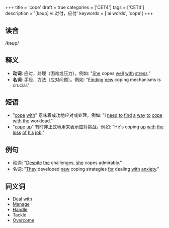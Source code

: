 +++
title = 'cope'
draft = true
categories = ['CET4']
tags = ['CET4']
description = '[kəup] vi.对付，应付'
keywords = ['ai words', 'cope']
+++

## 读音
/kəʊp/

## 释义
- **动词**: 应对，处理（困难或压力）。例如: "[She](/zh/post/she/) copes [well](/zh/post/well/) [with](/zh/post/with/) [stress](/zh/post/stress/)."
- **名词**: 手段，方法（应对问题）。例如: "[Finding](/zh/post/finding/) [new](/zh/post/new/) coping mechanisms is crucial."

## 短语
- "[cope](/zh/post/cope/) [with](/zh/post/with/)" 意味着成功地应对或处理。例如: "I [need](/zh/post/need/) [to](/zh/post/to/) [find](/zh/post/find/) [a](/zh/post/a/) [way](/zh/post/way/) [to](/zh/post/to/) [cope](/zh/post/cope/) [with](/zh/post/with/) [the](/zh/post/the/) workload."
- "[cope](/zh/post/cope/) [up](/zh/post/up/)" 有时非正式地用来表示应对挑战。例如: "He's coping [up](/zh/post/up/) [with](/zh/post/with/) [the](/zh/post/the/) [loss](/zh/post/loss/) [of](/zh/post/of/) [his](/zh/post/his/) [job](/zh/post/job/)."

## 例句
- 动词: "[Despite](/zh/post/despite/) [the](/zh/post/the/) challenges, [she](/zh/post/she/) copes admirably."
- 名词: "[They](/zh/post/they/) developed [new](/zh/post/new/) coping strategies [for](/zh/post/for/) dealing [with](/zh/post/with/) [anxiety](/zh/post/anxiety/)."

## 同义词
- [Deal](/zh/post/deal/) [with](/zh/post/with/)
- [Manage](/zh/post/manage/)
- [Handle](/zh/post/handle/)
- Tackle
- [Overcome](/zh/post/overcome/)
